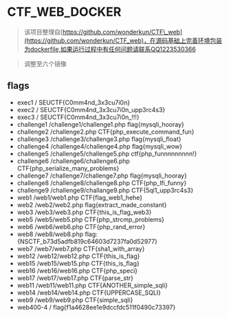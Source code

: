 # CTF\_WEB\_DOCKER

> 该项目整理自[https://github.com/wonderkun/CTF\_web](https://github.com/wonderkun/CTF_web)，在源码基础上完善环境包装为dockerfile,如果运行过程中有任何问题请联系QQ1223530366

>调整至六个镜像



## flags

* exec1 / SEUCTF{C0mm4nd\_3x3cu7i0n}
* exec2 / SEUCTF{C0mm4nd\_3x3cu7i0n\_upp3rc4s3}
* exec3 / SEUCTF{C0mm4nd\_3x3cu7i0n\_!!!}
* challenge1 /challenge1/challenge1.php flag{mysqli\_hooray}
* challenge2 /challenge2.php CTF{php\_execute\_command\_fun}
* challenge3 /challenge3/challenge3.php flag{mysqli\_float}
* challenge4 /challenge4/challenge4.php flag{mysqli\_wow}
* challenge5 /challenge5/challenge5.php ctf{php\_funnnnnnnnn!}
* challenge6 /challenge6/challenge6.php CTF{php\_serialize\_many\_problems}
* challenge7 /challenge7/challenge7.php flag{mysqli\_hooray}
* challenge8 /challenge8/challenge8.php CTF{php\_lfi\_funny}
* challenge9 /challenge9/challange9.php CTF{5ql1\_upp3rc4s3}
* web1 /web1/web1.php CTF{flag\_web1\_hehe}
* web2 /web2/web2.php flag{extract\_made\_constant}
* web3 /web3/web3.php CTF{this\_is\_flag\_web3}
* web5 /web5/web5.php CTF{php\_strcmp\_problems}
* web6 /web6/web6.php CTF{php\_rand\_error}
* web8 /web8/web8.php flag:{NSCTF\_b73d5adfb819c64603d7237fa0d52977}
* web7 /web7/web7.php CTF{sha1\_with\_array}
* web12 /web12/web12.php CTF{this\_is\_flag}
* web15 /web15/web15.php CTF{this\_is\_flag}
* web16 /web16/web16.php CTF{php\_speci}
* web17 /web17/web17.php CTF{parse\_str}
* web11 /web11/web11.php CTF{ANOTHER\_simple\_sqli}
* web14 /web14/web14.php CTF{UPPERCASE\_SQLI}
* web9 /web9/web9.php CTF{simple\_sqli}
* web400-4 / flag{f1a4628ee1e9dccfdc511f0490c73397}

